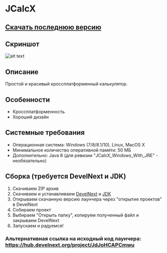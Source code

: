 # JCalcX
## [Скачать последнюю версию](https://github.com/Zalexanninev15/JCalcX/releases/tag/1.0)
## Скриншот
![alt text](https://i.imgur.com/PGtiz3Q.jpg)
## Описание
Простой и красивый кроссплатформенный калькулятор.
## Особенности
* Кроссплатформенность
* Хороший дизайн
## Системные требования
* Операционная система: Windows (7/8/8.1/10), Linux, MacOS X
* Минимальное количество оперативной памяти: 50 МБ
* Дополнительно: Java 8 (для ревизии "JCalcX_Windows_With_JRE" - необязательно) 
## Сборка (требуется DevelNext и JDK)
1. Скачиваем ZIP архив
2. Скачиваем и устанавливаем [DevelNext](https://github.com/jphp-group/develnext/releases) и [JDK](https://www.oracle.com/technetwork/java/javase/downloads/2133151)
3. Открываем скачанную версию лаунчера через "открытие проектов" в DevelNext
4. Собираем проект 
5. Выбираем "Открыть папку", копируем полученный файл и закрываем DevelNext
6. Запускаем и радуемся!
### Альтернативная ссылка на исходный код лаунчера: https://hub.develnext.org/project/JdJoHCAPCmwu
